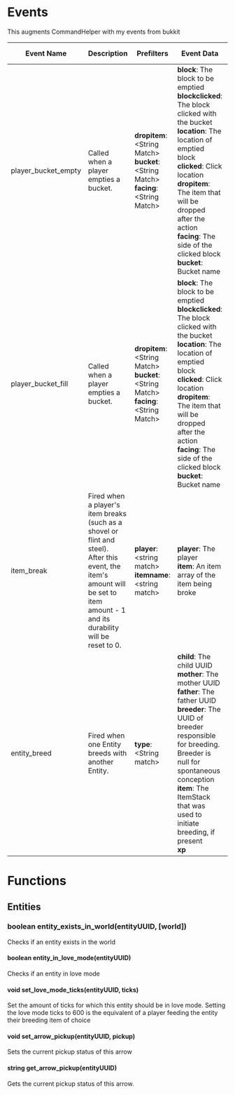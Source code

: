 # Events

This augments CommandHelper with my events from bukkit

|**Event Name**| **Description** | **Prefilters** | **Event Data** | **Mutable Fields** |
|---|---|---|---|---|
|player\_bucket\_empty|Called when a player empties a bucket.|**dropitem**: \<String Match\>  <br>**bucket**: \<String Match\>  <br>**facing**: \<String Match\>|**block**: The block to be emptied  <br>**blockclicked**: The block clicked with the bucket  <br>**location**: The location of emptied block  <br>**clicked**: Сlick location  <br>**dropitem**: The item that will be dropped after the action  <br>**facing**: The side of the clicked block  <br>**bucket**: Bucket name| |
|player\_bucket\_fill|Called when a player empties a bucket.|**dropitem**: \<String Match\>  <br>**bucket**: \<String Match\>  <br>**facing**: \<String Match\>|**block**: The block to be emptied  <br>**blockclicked**: The block clicked with the bucket  <br>**location**: The location of emptied block  <br>**clicked**: Сlick location  <br>**dropitem**: The item that will be dropped after the action  <br>**facing**: The side of the clicked block  <br>**bucket**: Bucket name|**dropitem**|
|item\_break|Fired when a player's item breaks (such as a shovel or flint and steel).<br>After this event, the item's amount will be set to item amount - 1 and its durability will be reset to 0.| **player**: \<string match\><br>**itemname**: \<string match\>|**player**: The player<br>**item**: An item array of the item being broke||
|entity\_breed|Fired when one Entity breeds with another Entity.|**type**: \<String match\>|**child**: The child UUID <br> **mother**: The mother UUID <br> **father**: The father UUID <br> **breeder**: The UUID of breeder responsible for breeding. Breeder is null for spontaneous conception <br> **item**: The ItemStack that was used to initiate breeding, if present <br> **xp**| **xp**: the amount of xp to drop|

# Functions

## Entities

### boolean entity_exists_in_world(entityUUID, [world])

Checks if an entity exists in the world

#### boolean entity_in_love_mode(entityUUID)

Checks if an entity in love mode

#### void set_love_mode_ticks(entityUUID, ticks)

Set the amount of ticks for which this entity should be in love mode. Setting the love mode ticks to 600 is the equivalent of a player feeding the entity their breeding item of choice

#### void set_arrow_pickup(entityUUID, pickup)

Sets the current pickup status of this arrow

#### string get_arrow_pickup(entityUUID)

Gets the current pickup status of this arrow.
